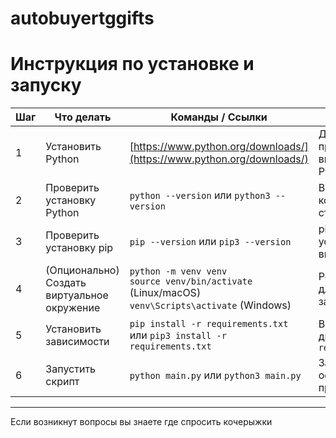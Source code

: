 # autobuyertggifts

# Инструкция по установке и запуску

| Шаг | Что делать                                    | Команды / Ссылки                                                                                           | Примечания                                |
|------|----------------------------------------------|-----------------------------------------------------------------------------------------------------------|-------------------------------------------|
| 1    | Установить Python                            | [https://www.python.org/downloads/](https://www.python.org/downloads/)                                    | Для Windows при установке включить "Add Python to PATH" |
| 2    | Проверить установку Python                   | `python --version` или `python3 --version`                                                                | В терминале или командной строке          |
| 3    | Проверить установку pip                      | `pip --version` или `pip3 --version`                                                                      | pip обычно устанавливается вместе с Python |
| 4    | (Опционально) Создать виртуальное окружение | `python -m venv venv`<br>`source venv/bin/activate` (Linux/macOS)<br>`venv\Scripts\activate` (Windows)     | Рекомендуется для изоляции зависимостей  |
| 5    | Установить зависимости                      | `pip install -r requirements.txt` или `pip3 install -r requirements.txt`                                   | Выполнить в директории с `requirements.txt` |
| 6    | Запустить скрипт                            | `python main.py` или `python3 main.py`                                                                    | Запускает основную программу              |

---

Если возникнут вопросы вы знаете где спросить кочерыжки
